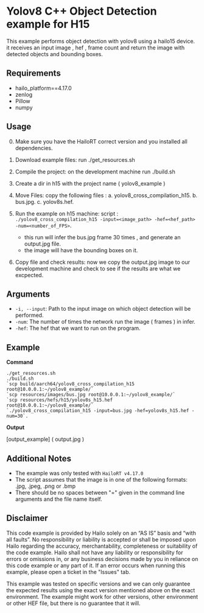 Yolov8 C++ Object Detection example for H15 
================

This example performs object detection with yolov8 using a hailo15 device.
it receives an input image , hef , frame count and return the image with detected objects and bounding boxes.

Requirements
------------

- hailo_platform==4.17.0
- zenlog
- Pillow
- numpy

Usage
-----
0. Make sure you have the HailoRT correct version and you installed all dependencies. 

1. Download example files:
	run ./get_resources.sh

2. Compile the project:
	on the development machine run ./build.sh
	
3. Create a dir in h15 with the project name ( yolov8_example )

4. Move Files:
	copy the following files : 
	a. yolov8_cross_compilation_h15.
	b. bus.jpg.
	c. yolov8s.hef.

5. Run the example on h15 machine:
	script : `./yolov8_cross_compilation_h15 -input=<image_path> -hef=<hef_path> -num=<number_of_FPS>`.
	- this run will infer the bus.jpg frame 30 times , and generate an output.jpg file.
	- the image will have the bounding boxes on it.

6. Copy file and check results:
	now we copy the output.jpg image to our development machine and check to see if the results are what we excpected. 
	
Arguments
---------

- ``-i, --input``: Path to the input image on which object detection will be performed.
- ``-num``: The number of times the network run the image ( frames ) in infer.
- ``-hef``: The hef that we want to run on the program.

Example 
-------
**Command**

	./get_resources.sh
	./build.sh
	`scp build/aarch64/yolov8_cross_compilation_h15 root@10.0.0.1:~/yolov8_example/`
	`scp resources/images/bus.jpg root@10.0.0.1:~/yolov8_example/`
	`scp resources/hefs/h15/yolov8s_h15.hef root@10.0.0.1:~/yolov8_example/`
	`./yolov8_cross_compilation_h15 -input=bus.jpg -hef=yolov8s_h15.hef -num=30`.

**Output**

[output_example] ( output.jpg ) 

Additional Notes
----------------
- The example was only tested with ``HailoRT v4.17.0``
- The script assumes that the image is in one of the following formats: .jpg, .jpeg, .png or .bmp 
- There should be no spaces between "=" given in the command line arguments and the file name itself.  

Disclaimer
----------
This code example is provided by Hailo solely on an “AS IS” basis and “with all faults”. No responsibility or liability is accepted or shall be imposed upon Hailo regarding the accuracy, merchantability, completeness or suitability of the code example. Hailo shall not have any liability or responsibility for errors or omissions in, or any business decisions made by you in reliance on this code example or any part of it. If an error occurs when running this example, please open a ticket in the "Issues" tab.

This example was tested on specific versions and we can only guarantee the expected results using the exact version mentioned above on the exact environment. The example might work for other versions, other environment or other HEF file, but there is no guarantee that it will.
